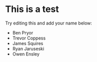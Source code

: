 # This is a test

Try editing this and add your name below:
* Ben Pryor
* Trevor Coppess
* James Squires
* Ryan Jaruseski
* Owen Ensley

